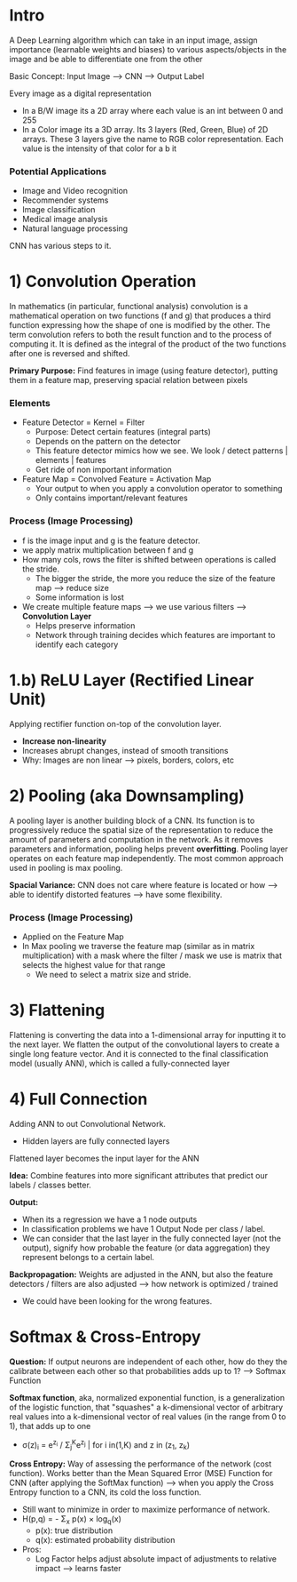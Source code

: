 # Intro
A Deep Learning algorithm which can take in an input image, assign importance (learnable weights and biases) to various aspects/objects in the image and be able to differentiate one from the other

Basic Concept: Input Image --> CNN --> Output Label

Every image as a digital representation
- In a B/W image its a 2D array where each value is an int between 0 and 255
- In a Color image its a 3D array. Its 3 layers (Red, Green, Blue) of 2D arrays. These 3 layers give the name to RGB color representation. Each value is the intensity of that color for a b it

### Potential Applications
- Image and Video recognition
- Recommender systems
- Image classification
- Medical image analysis
- Natural language processing

CNN has various steps to it.

# 1) Convolution Operation
In mathematics (in particular, functional analysis) convolution is a mathematical operation on two functions (f and g) that produces a third function expressing how the shape of one is modified by the other. The term convolution refers to both the result function and to the process of computing it. It is defined as the integral of the product of the two functions after one is reversed and shifted.

**Primary Purpose:** Find features in image (using feature detector), putting them in a feature map, preserving spacial relation between pixels

### Elements
- Feature Detector = Kernel = Filter
  - Purpose: Detect certain features (integral parts)
  - Depends on the pattern on the detector
  - This feature detector mimics how we see. We look / detect patterns | elements | features
  - Get ride of non important information
- Feature Map = Convolved Feature = Activation Map
  - Your output to when you apply a convolution operator to something
  - Only contains important/relevant features

### Process (Image Processing)
- f is the image input and g is the feature detector.
- we apply matrix multiplication between f and g
- How many cols, rows the filter is shifted between operations is called the stride.
  - The bigger the stride, the more you reduce the size of the feature map --> reduce size
  - Some information is lost
- We create multiple feature maps --> we use various filters --> **Convolution Layer**
  - Helps preserve information
  - Network through training decides which features are important to identify each category

# 1.b) ReLU Layer (Rectified Linear Unit)
Applying rectifier function on-top of the convolution layer.
 - **Increase non-linearity**
  - Increases abrupt changes, instead of smooth transitions
 - Why: Images are non linear --> pixels, borders, colors, etc

# 2) Pooling (aka Downsampling)
A pooling layer is another building block of a CNN. Its function is to progressively reduce the spatial size of the representation to reduce the amount of parameters and computation in the network. As it removes parameters and information, pooling helps prevent **overfitting**. Pooling layer operates on each feature map independently. The most common approach used in pooling is max pooling.

**Spacial Variance:** CNN does not care where feature is located or how --> able to identify distorted features --> have some flexibility.

### Process (Image Processing)
- Applied on the Feature Map
- In Max pooling we traverse the feature map (similar as in matrix multiplication) with a mask where the filter / mask we use is matrix that selects the highest value for that range
  - We need to select a matrix size and stride.

# 3) Flattening
Flattening is converting the data into a 1-dimensional array for inputting it to the next layer. We flatten the output of the convolutional layers to create a single long feature vector. And it is connected to the final classification model (usually ANN), which is called a fully-connected layer

# 4) Full Connection
Adding ANN to out Convolutional Network.
- Hidden layers are fully connected layers

Flattened layer becomes the input layer for the ANN

**Idea:** Combine features into more significant attributes that predict our labels / classes better.

**Output:**
- When its a regression we have a 1 node outputs
- In classification problems we have 1 Output Node per class / label.
- We can consider that the last layer in the fully connected layer (not the output), signify how probable the feature (or data aggregation) they represent belongs to a certain label.

**Backpropagation:** Weights are adjusted in the ANN, but also the feature detectors / filters are also adjusted --> how network is optimized / trained
- We could have been looking for the wrong features.

# Softmax & Cross-Entropy

**Question:** If output neurons are independent of each other, how do they the calibrate between each other so that probabilities adds up to 1? --> Softmax Function

**Softmax function**, aka, normalized exponential function, is a generalization of the logistic function, that "squashes" a k-dimensional vector of arbitrary real values into a k-dimensional vector of real values (in the range from 0 to 1), that adds up to one
- σ(z)<sub>i</sub> = e<sup>z<sub>i</sub></sup> / Σ<sub>j</sub><sup>K</sup>e<sup>z<sub>j</sub></sup> |  for i in(1,K) and z in (z<sub>1</sub>, z<sub>k</sub>)

**Cross Entropy:** Way of assessing the performance of the network (cost function). Works better than the Mean Squared Error (MSE) Function for CNN (after applying the SoftMax function) --> when you apply the Cross Entropy function to a CNN, its cold the loss function.
- Still want to minimize in order to maximize performance of network.
- H(p,q) = - Σ<sub>x</sub> p(x) × log<sub>q</sub>(x)
  - p(x): true distribution
  - q(x): estimated probability distribution
- Pros:
  - Log Factor helps adjust absolute impact of adjustments to relative impact --> learns faster
